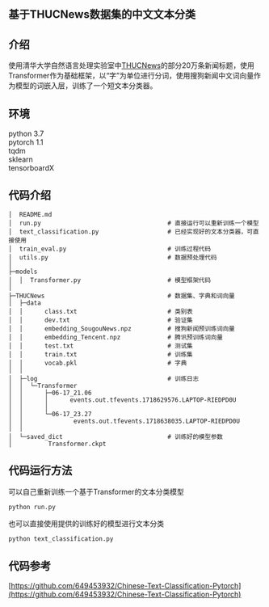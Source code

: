 ## 基于THUCNews数据集的中文文本分类

## 介绍

使用清华大学自然语言处理实验室中[THUCNews](http://thuctc.thunlp.org/)的部分20万条新闻标题，使用Transformer作为基础框架，以“字”为单位进行分词，使用搜狗新闻中文词向量作为模型的词嵌入层，训练了一个短文本分类器。

## 环境
python 3.7  
pytorch 1.1  
tqdm  
sklearn  
tensorboardX

## 代码介绍
```
│  README.md
│  run.py                                   # 直接运行可以重新训练一个模型
│  text_classification.py                   # 已经实现好的文本分类器，可直接使用
│  train_eval.py                            # 训练过程代码
│  utils.py                                 # 数据预处理代码
│  
├─models
│  │  Transformer.py                        # 模型框架代码
│          
├─THUCNews                                  # 数据集、字典和词向量
│  ├─data
│  │      class.txt                         # 类别表
│  │      dev.txt                           # 验证集
│  │      embedding_SougouNews.npz          # 搜狗新闻预训练词向量
│  │      embedding_Tencent.npz             # 腾讯预训练词向量
│  │      test.txt                          # 测试集
│  │      train.txt                         # 训练集
│  │      vocab.pkl                         # 字典
│  │      
│  ├─log                                    # 训练日志 
│  │  └─Transformer
│  │      ├─06-17_21.06
│  │      │      events.out.tfevents.1718629576.LAPTOP-RIEDPD0U
│  │      │      
│  │      └─06-17_23.27
│  │              events.out.tfevents.1718638035.LAPTOP-RIEDPD0U
│  │              
│  └─saved_dict                             # 训练好的模型参数
│          Transformer.ckpt
```

## 代码运行方法

可以自己重新训练一个基于Transformer的文本分类模型
```sh
python run.py
```
也可以直接使用提供的训练好的模型进行文本分类
```sh
python text_classification.py
```

## 代码参考
[https://github.com/649453932/Chinese-Text-Classification-Pytorch](https://github.com/649453932/Chinese-Text-Classification-Pytorch)